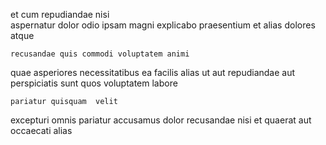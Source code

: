 <!--
title: User-centric regional secured line
author: Meaghan
date: 2015-01-25-2119
link: 2015-01-25-2119-user-centric-regional-secured-line
tags: [inject,Linux,bears,JQuery]
-->

et cum   repudiandae  nisi  
aspernatur dolor   odio ipsam magni
   explicabo
praesentium et alias dolores atque
 	recusandae quis commodi voluptatem animi   
 quae asperiores necessitatibus 
ea facilis alias   ut aut repudiandae 
aut perspiciatis sunt quos
voluptatem labore 
 	pariatur quisquam  velit
 excepturi omnis 
 pariatur  accusamus dolor recusandae
nisi  et quaerat aut    occaecati alias